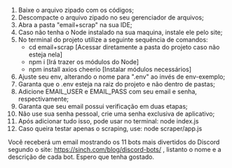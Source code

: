 1. Baixe o arquivo zipado com os códigos;
2. Descompacte o arquivo zipado no seu gerenciador de arquivos;
3. Abra a pasta "email+scrap" na sua IDE;
4. Caso não tenha o Node instalado na sua maquina, instale ele pelo site;
5. No terminal do projeto utilize a seguinte sequência de comandos:
   - cd email+scrap [Acessar diretamente a pasta do projeto caso não esteja nela]
   - npm i [Irá trazer os módulos do Node]
   - npm install axios cheerio [Instalar módulos necessários]
6. Ajuste seu env, alterando o nome para ".env" ao invés de env-exemplo;
7. Garanta que o .env esteja na raiz do projeto e não dentro de pastas;
8. Adicione EMAIL_USER e EMAIL_PASS com seu email e senha, respectivamente;
9. Garanta que seu email possui verificação em duas etapas;
10. Não use sua senha pessoal, crie uma senha exclusiva de aplicativo;
11. Após adicionar tudo isso, pode usar no terminal: node index.js
12. Caso queira testar apenas o scraping, use: node scraper/app.js

Você receberá um email mostrando os 11 bots mais divertidos do Discord segundo o site: https://sinch.com/blog/discord-bots/ , listanto o nome e a descrição de cada bot. Espero que tenha gostado.
